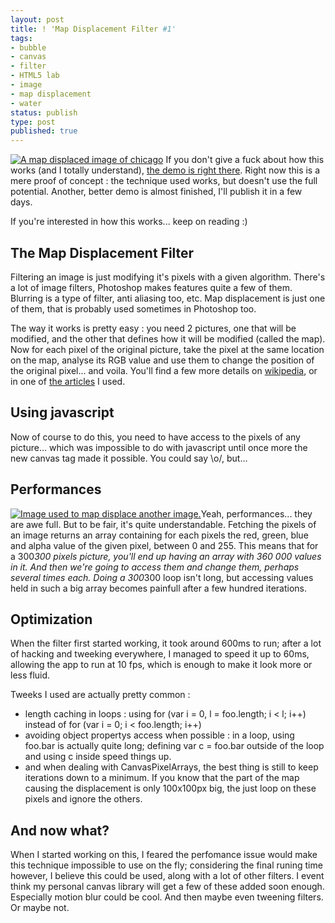 ```yaml
---
layout: post
title: ! 'Map Displacement Filter #1'
tags:
- bubble
- canvas
- filter
- HTML5 lab
- image
- map displacement
- water
status: publish
type: post
published: true
---
```

[![A map displaced image of chicago](http://yannick-lohse.fr/wp-content/uploads/2010/06/chicdis-300x222.jpg)](http://yannick-lohse.fr/2010/06/map-displacement-filter-1/)
If you don't give a fuck about how this works (and I totally understand), [the demo is right there](http://code.yannick-lohse.fr/mapdisplacement/bitmap.php "Map Displacement with a canvas"). Right now this is a mere proof of concept : the technique used works, but doesn't use the full potential. Another, better demo is almost finished, I'll publish it in a few days.

If you're interested in how this works... keep on reading :)

## The Map Displacement Filter

Filtering an image is just modifying it's pixels with a given algorithm. There's a lot of image filters, Photoshop makes features quite a few of them. Blurring is a type of filter, anti aliasing too, etc. Map displacement is just one of them, that is probably used sometimes in Photoshop too.

The way it works is pretty easy : you need 2 pictures, one that will be modified, and the other that defines how it will be modified (called the map). Now for each pixel of the original picture, take the pixel at the same location on the map, analyse its RGB value and use them to change the position of the original pixel... and voila.
You'll find a few more details on [wikipedia](http://fr.wikipedia.org/wiki/Displacement_mapping "Wikipedia page on displacement mapping"), or in one of [the articles](http://docs.gimp.org/en/plug-in-displace.html "Details on map displacement") I used.

## Using javascript
Now of course to do this, you need to have access to the pixels of any picture... which was impossible to do with javascript until once more the new canvas tag made it possible. You could say \o/, but...

## Performances

[![Image used to map displace another image.](http://yannick-lohse.fr/wp-content/uploads/2010/06/bubble.png)](http://yannick-lohse.fr/wp-content/uploads/2010/06/bubble.png)Yeah, performances... they are awe full. But to be fair, it's quite understandable.
Fetching the pixels of an image returns an array containing for each pixels the red, green, blue and alpha value of the given pixel, between 0 and 255. This means that for a 300*300 pixels picture, you'll end up having an array with 360 000 values in it. And then we're going to access them and change them, perhaps several times each. Doing a 300*300 loop isn't long, but accessing values held in such a big array becomes painfull after a few hundred iterations.

## Optimization
When the filter first started working, it took around 600ms to run; after a lot of hacking and tweeking everywhere, I managed to speed it up to 60ms, allowing the app to run at 10 fps, which is enough to make it look more or less fluid.

Tweeks I used are actually pretty common :

- length caching in loops : using for (var i = 0, l = foo.length; i < l; i++) instead of for (var i = 0; i < foo.length; i++)
- avoiding object propertys access when possible : in a loop, using foo.bar is actually quite long; defining var c = foo.bar outside of the loop and using c inside speed things up.
- and when dealing with CanvasPixelArrays, the best thing is still to keep iterations down to a minimum. If you know that the part of the map causing the displacement is only 100x100px big, the just loop on these pixels and ignore the others.

## And now what?
When I started working on this, I feared the perfomance issue would make this technique impossible to use on the fly; considering the final runing time however, I believe this could be used, along with a lot of other filters. I event think my personal canvas library will get a few of these added soon enough. Especially motion blur could be cool. And then maybe even tweening filters. Or maybe not.
